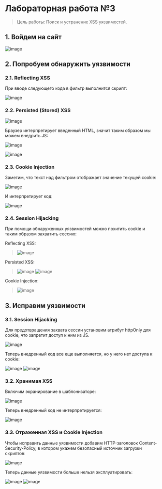 # Лабораторная работа №3
> Цель работы: Поиск и устранение XSS уязвимостей.
## 1. Войдем на сайт

![image](https://user-images.githubusercontent.com/79054264/145775373-6ec6a1f7-6d22-4b88-aa9d-373f8568e406.png)

## 2. Попробуем обнаружить уязвимости

### 2.1. Reflecting XSS

При вводе следующего кода в фильтр выполнится скрипт:

![image](https://user-images.githubusercontent.com/79054264/145845123-b39cc03f-71c9-4671-9ee1-c5b0745e34ae.png)

### 2.2. Persisted (Stored) XSS

![image](https://user-images.githubusercontent.com/79054264/145775690-9b6cee26-84d8-4b4a-9fdc-6d31ee6d2d51.png)

Браузер интерпретирует введенный HTML, значит таким образом мы можем внедрить JS:

![image](https://user-images.githubusercontent.com/79054264/145776708-d1a5317a-a810-4463-847a-f69df908357e.png)

![image](https://user-images.githubusercontent.com/79054264/145776798-c7e532d1-c99c-4f29-969c-254b68860c0a.png)


### 2.3. Cookie Injection

Заметим, что текст над фильтром отображает значение текущей cookie:

![image](https://user-images.githubusercontent.com/79054264/145839074-99c6912e-63c5-408a-b99f-6228511c9a61.png)

И интерпретирует код:

![image](https://user-images.githubusercontent.com/79054264/145839412-81dc7ad1-bd2b-425c-855f-133859dfb02b.png)

### 2.4. Session Hijacking

При помощи обнаруженных уязвимостей можно похитить cookie и таким образом захватить сессию:

Reflecting XSS:
> ![image](https://user-images.githubusercontent.com/79054264/145778665-54b49650-b0ce-454e-9851-79bc17e70782.png)

Persisted XSS:
>![image](https://user-images.githubusercontent.com/79054264/145777202-65e8dae1-3dcf-4f9c-aa42-277343a1d56a.png)
>![image](https://user-images.githubusercontent.com/79054264/145777163-b5b1f951-9434-4262-9803-bf44344f563c.png)

Cookie Injection:
> ![image](https://user-images.githubusercontent.com/79054264/145839713-e0b6f781-e3d1-4f5f-8628-606fa6be3a1c.png)


## 3. Исправим уязвимости

### 3.1. Session Hijacking
Для предотвращения захвата сессии установим атрибут httpOnly для cookie, что запретит доступ к ним из JS.

![image](https://user-images.githubusercontent.com/79054264/145850872-0ef6afe7-1420-46b4-b37d-a6db111fe3e2.png)

Теперь внедренный код все еще выполняется, но у него нет доступа к cookie:

![image](https://user-images.githubusercontent.com/79054264/145851295-07725f76-e8bd-4ec7-b085-b6964a3cbb9f.png)
![image](https://user-images.githubusercontent.com/79054264/145851180-e19577c5-1d2d-4c4c-977b-2b87860968c8.png)

### 3.2. Хранимая XSS
Включим экранирование в шаблонизаторе:

![image](https://user-images.githubusercontent.com/79054264/145777650-706e99fc-d377-4f66-984a-576947415e5a.png)

Теперь внедренный код не интерпретируется:

![image](https://user-images.githubusercontent.com/79054264/145851979-21f41f20-95eb-48eb-aba4-f6bdab39e09d.png)

### 3.3. Отраженная XSS и Cookie Injection
Чтобы исправить данные уязвимости добавим HTTP-заголовок Content-Security-Policy, в котором укажем безопасный источник загрузки скриптов:

![image](https://user-images.githubusercontent.com/79054264/145779319-18cb3d1c-2ba9-411e-9b71-2cb922853c4d.png)

Теперь данные уязвимости больше нельзя эксплуатировать:

![image](https://user-images.githubusercontent.com/79054264/145852448-fca8663c-f9b6-4477-a169-70e94398c595.png)
![image](https://user-images.githubusercontent.com/79054264/145852948-369d1b3d-8b2b-4d48-9e4d-e0bb6d978a5b.png)


